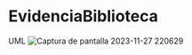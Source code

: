 # EvidenciaBiblioteca
UML
![Captura de pantalla 2023-11-27 220629](https://github.com/LeandroEsteban/EvidenciaBiblioteca/assets/127903058/20205967-421a-44a1-b02d-c4c3f18e912e)

